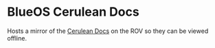 # BlueOS Cerulean Docs

Hosts a mirror of the [Cerulean Docs](https://docs.ceruleaonsonar.com) on the ROV so they can be viewed offline. 